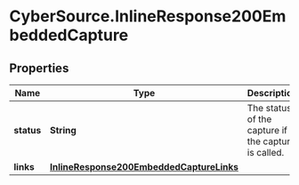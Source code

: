 # CyberSource.InlineResponse200EmbeddedCapture

## Properties
Name | Type | Description | Notes
------------ | ------------- | ------------- | -------------
**status** | **String** | The status of the capture if the capture is called.  | [optional] 
**links** | [**InlineResponse200EmbeddedCaptureLinks**](InlineResponse200EmbeddedCaptureLinks.md) |  | [optional] 


